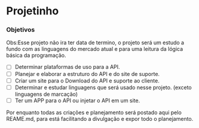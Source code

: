 # Projetinho
### Objetivos

Obs:Esse projeto não ira ter data de termino, o projeto será um estudo a fundo com as linguagens do mercado atual e para uma leitura da lógica básica da programação. 

- [ ] Determinar plataformas de uso para a API.
- [ ] Planejar e elaborar a estruturo do API e do site de suporte.
- [ ] Criar um site para o Download do API e suporte ao cliente.
- [ ] Determinar e estudar linguagens que será usado nesse projeto. (exceto linguagens de marcação)
- [ ] Ter um APP para o API ou injetar o API em um site.

Por enquanto todas as criações e planejamento será postado aqui pelo REAME.md, para está facilitando a divulgação e expor todo o planejamento.
